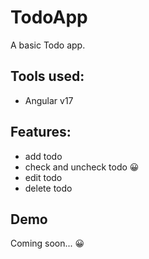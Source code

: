 # TodoApp

A basic Todo app.

## Tools used:

- Angular v17

## Features:

- add todo
- check and uncheck todo 😀
- edit todo
- delete todo

## Demo

Coming soon... 😀
